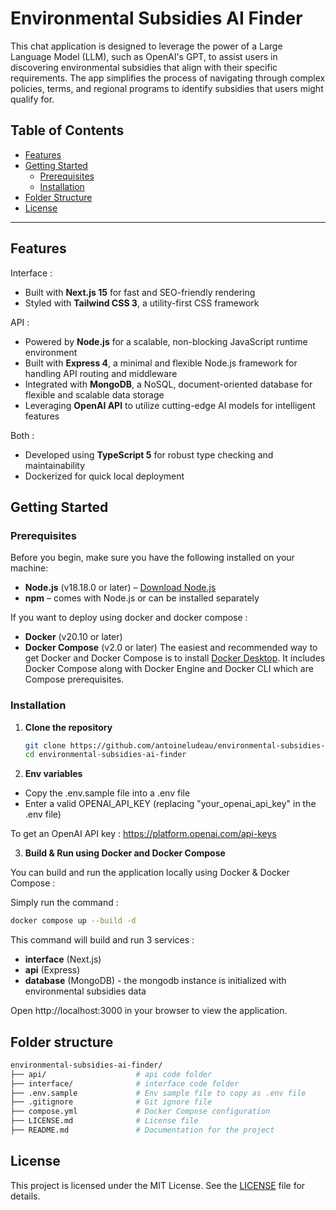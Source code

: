 # Environmental Subsidies AI Finder

This chat application is designed to leverage the power of a Large Language Model (LLM), such as OpenAI's GPT, to assist users in discovering environmental subsidies that align with their specific requirements. The app simplifies the process of navigating through complex policies, terms, and regional programs to identify subsidies that users might qualify for.

<p align="center">
</p>

## Table of Contents

- [Features](#features)
- [Getting Started](#getting-started)
  - [Prerequisites](#prerequisites)
  - [Installation](#installation)
- [Folder Structure](#folder-structure)
- [License](#license)

---

## Features

Interface :
- Built with **Next.js 15** for fast and SEO-friendly rendering
- Styled with **Tailwind CSS 3**, a utility-first CSS framework

API :
- Powered by **Node.js** for a scalable, non-blocking JavaScript runtime environment
- Built with **Express 4**, a minimal and flexible Node.js framework for handling API routing and middleware
- Integrated with **MongoDB**, a NoSQL, document-oriented database for flexible and scalable data storage
- Leveraging **OpenAI API** to utilize cutting-edge AI models for intelligent features

Both :
- Developed using **TypeScript 5** for robust type checking and maintainability
- Dockerized for quick local deployment

## Getting Started

### Prerequisites

Before you begin, make sure you have the following installed on your machine:

- **Node.js** (v18.18.0 or later) – [Download Node.js](https://nodejs.org/)
- **npm** – comes with Node.js or can be installed separately

If you want to deploy using docker and docker compose : 
- **Docker** (v20.10 or later)
- **Docker Compose** (v2.0 or later)
The easiest and recommended way to get Docker and Docker Compose is to install [Docker Desktop](https://www.docker.com/products/docker-desktop/). It includes Docker Compose along with Docker Engine and Docker CLI which are Compose prerequisites.

### Installation

1. **Clone the repository**

   ```bash
   git clone https://github.com/antoineludeau/environmental-subsidies-ai-finder.git
   cd environmental-subsidies-ai-finder
   ```

2. **Env variables**

- Copy the .env.sample file into a .env file
- Enter a valid OPENAI_API_KEY (replacing "your_openai_api_key" in the .env file)

To get an OpenAI API key : https://platform.openai.com/api-keys

3. **Build & Run using Docker and Docker Compose**

You can build and run the application locally using Docker & Docker Compose :

Simply run the command : 
  ```bash
  docker compose up --build -d
  ```

This command will build and run 3 services : 
- **interface** (Next.js)
- **api** (Express)
- **database** (MongoDB) - the mongodb instance is initialized with environmental subsidies data


Open http://localhost:3000 in your browser to view the application.


## Folder structure

  ```bash
  environmental-subsidies-ai-finder/
  ├── api/                    # api code folder
  ├── interface/              # interface code folder
  ├── .env.sample             # Env sample file to copy as .env file
  ├── .gitignore              # Git ignore file
  ├── compose.yml             # Docker Compose configuration
  ├── LICENSE.md              # License file
  ├── README.md               # Documentation for the project
  ```


## License

This project is licensed under the MIT License. See the [LICENSE](./LICENSE.md) file for details.
